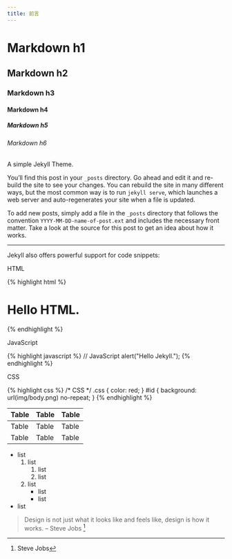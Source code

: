 ```yaml
---
title: 前言
---
```




# Markdown h1

## Markdown h2

### Markdown h3

#### Markdown h4

##### Markdown h5

###### Markdown h6

A simple Jekyll Theme.

You’ll find this post in your `_posts` directory. Go ahead and edit it and re-build the site to see your changes. You can rebuild the site in many different ways, but the most common way is to run `jekyll serve`, which launches a web server and auto-regenerates your site when a file is updated.

To add new posts, simply add a file in the `_posts` directory that follows the convention `YYYY-MM-DD-name-of-post.ext` and includes the necessary front matter. Take a look at the source for this post to get an idea about how it works.

---

Jekyll also offers powerful support for code snippets:

HTML

{% highlight html %}
<!DOCTYPE html>
<html>
    <head>
        <meta charset="utf-8">
        <title>HTML</title>
    </head>
    <body>
        <h1>Hello HTML.</h1>
    </body>
</html>
{% endhighlight %}

JavaScript

{% highlight javascript %}
// JavaScript
alert("Hello Jekyll.");
{% endhighlight %}

CSS

{% highlight css %}
/* CSS */
.css {
    color: red;
}
#id {
    background: url(img/body.png) no-repeat;
}
{% endhighlight %}

Table | Table | Table
-- | -- | --
Table | Table | Table
Table | Table | Table

- list
	1. list
	    1. list
	    2. list
	2. list
	    - list
	    - list
- list

> Design is not just what it looks like and feels like, design is how it works.
> – Steve Jobs [^Steve_Jobs]

[^Steve_Jobs]: Steve Jobs
